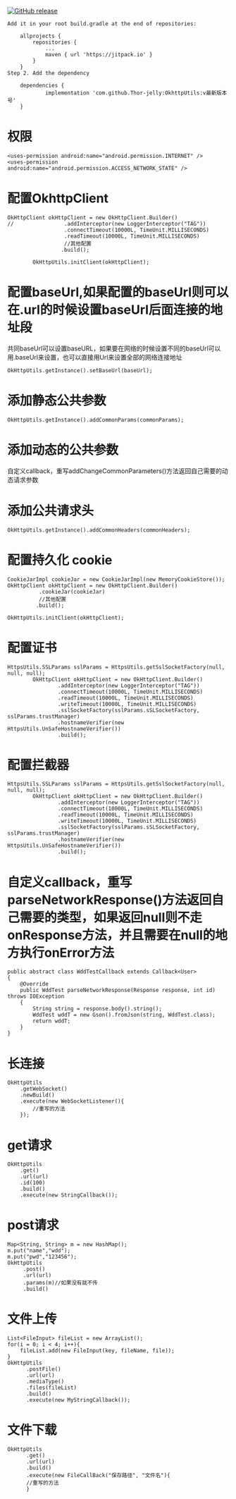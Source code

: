 [![GitHub release](https://img.shields.io/badge/release-v1.0.32-green.svg)](https://github.com/Thor-jelly/OkhttpUtils/releases)

```
Add it in your root build.gradle at the end of repositories:

	allprojects {
		repositories {
			...
			maven { url 'https://jitpack.io' }
		}
	}
Step 2. Add the dependency

	dependencies {
	        implementation 'com.github.Thor-jelly:OkhttpUtils:v最新版本号'
	}
```

# 权限

```
<uses-permission android:name="android.permission.INTERNET" />
<uses-permission android:name="android.permission.ACCESS_NETWORK_STATE" />
```

# 配置OkhttpClient

```
OkHttpClient okHttpClient = new OkHttpClient.Builder()
//                .addInterceptor(new LoggerInterceptor("TAG"))
                  .connectTimeout(10000L, TimeUnit.MILLISECONDS)
                  .readTimeout(10000L, TimeUnit.MILLISECONDS)
                  //其他配置
                 .build();
                 
        OkHttpUtils.initClient(okHttpClient);
```

# 配置baseUrl,如果配置的baseUrl则可以在.url的时候设置baseUrl后面连接的地址段
共同baseUrl可以设置baseURL，如果要在网络的时候设置不同的baseUrl可以用.baseUrl来设置，也可以直接用Url来设置全部的网络连接地址

```
OkHttpUtils.getInstance().setBaseUrl(baseUrl);
```

# 添加静态公共参数

```
OkHttpUtils.getInstance().addCommonParams(commonParams);
```

# 添加动态的公共参数

自定义callback，重写addChangeCommonParameters()方法返回自己需要的动态请求参数

# 添加公共请求头

```
OkHttpUtils.getInstance().addCommonHeaders(commonHeaders);
```

# 配置持久化 cookie

```
CookieJarImpl cookieJar = new CookieJarImpl(new MemoryCookieStore());
OkHttpClient okHttpClient = new OkHttpClient.Builder()
          .cookieJar(cookieJar)
          //其他配置
         .build();
                 
OkHttpUtils.initClient(okHttpClient);
```

# 配置证书

```
HttpsUtils.SSLParams sslParams = HttpsUtils.getSslSocketFactory(null, null, null);
        OkHttpClient okHttpClient = new OkHttpClient.Builder()
                .addInterceptor(new LoggerInterceptor("TAG"))
                .connectTimeout(10000L, TimeUnit.MILLISECONDS)
                .readTimeout(10000L, TimeUnit.MILLISECONDS)
                .writeTimeout(10000L, TimeUnit.MILLISECONDS)
                .sslSocketFactory(sslParams.sSLSocketFactory, sslParams.trustManager)
                .hostnameVerifier(new HttpsUtils.UnSafeHostnameVerifier())
                .build();
```

# 配置拦截器

```
HttpsUtils.SSLParams sslParams = HttpsUtils.getSslSocketFactory(null, null, null);
        OkHttpClient okHttpClient = new OkHttpClient.Builder()
                .addInterceptor(new LoggerInterceptor("TAG"))
                .connectTimeout(10000L, TimeUnit.MILLISECONDS)
                .readTimeout(10000L, TimeUnit.MILLISECONDS)
                .writeTimeout(10000L, TimeUnit.MILLISECONDS)
                .sslSocketFactory(sslParams.sSLSocketFactory, sslParams.trustManager)
                .hostnameVerifier(new HttpsUtils.UnSafeHostnameVerifier())
                .build();
```

# 自定义callback，重写parseNetworkResponse()方法返回自己需要的类型，如果返回null则不走onResponse方法，并且需要在null的地方执行onError方法

```
public abstract class WddTestCallback extends Callback<User>
{
    @Override
    public WddTest parseNetworkResponse(Response response, int id) throws IOException
    {
        String string = response.body().string();
        WddTest wddT = new Gson().fromJson(string, WddTest.class);
        return wddT;
    }
}
```

# 长连接

```
OkHttpUtils
    .getWebSocket()
    .newBuild()
    .execute(new WebSocketListener(){
        //重写的方法
    });
```

# get请求

```
OkHttpUtils
    .get()
    .url(url)
    .id(100)
    .build()
    .execute(new StringCallback());
```

# post请求

```
Map<String, String> m = new HashMap();
m.put("name","wdd");
m.put("pwd","123456");
OkHttpUtils
     .post()
     .url(url)
     .params(m)//如果没有就不传
     .build()
```

# 文件上传

```
List<FileInput> fileList = new ArrayList();
for(i = 0; i < 4; i++){
    fileList.add(new FileInput(key, fileName, file));
}
OkHttpUtils
      .postFile()
      .url(url)
      .mediaType()
      .files(fileList)
      .build()
      .execute(new MyStringCallback());
```

# 文件下载

```
OkHttpUtils
      .get()
      .url(url)
      .build()
      .execute(new FileCallBack("保存路径", "文件名"){
      //重写的方法
      }
```
